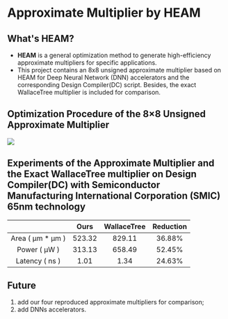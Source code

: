 # Approximate Multiplier by HEAM


## What's HEAM?

 - **HEAM** is a general optimization method to generate high-efficiency approximate multipliers for specific applications.
 - This project contains an 8x8 unsigned approximate multiplier based on HEAM for Deep Neural Network (DNN) accelerators and the corresponding Design Compiler(DC) script. Besides, the exact WallaceTree multiplier is included for comparison.


## Optimization Procedure of the 8×8 Unsigned Approximate Multiplier

![](https://github.com/shelljane/HEAM/main/fig.png)


## Experiments of the Approximate Multiplier and the Exact WallaceTree multiplier on Design Compiler(DC) with Semiconductor Manufacturing International Corporation (SMIC) 65nm technology

|         |   Ours  | WallaceTree | Reduction |
| :-----: | :-----: | :-----: |  :-----: | 
| Area ( μm * μm ) | 523.32 | 829.11 | 36.88% |
| Power ( μW )  | 313.13 | 658.49 | 52.45% |
| Latency ( ns ) | 1.01 | 1.34 | 24.63% |


## Future
1. add our four reproduced approximate multipliers for comparison;
2. add DNNs accelerators.
